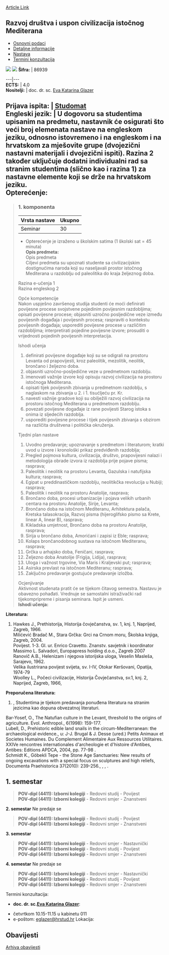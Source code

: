 [Article Link](https://www.fhs.hr/predmet/rducim)

## Razvoj društva i uspon civilizacija istočnog Mediterana
  * [Osnovni podaci](https://www.fhs.hr/predmet/rducim#v1id-904866_904521_1_0 "Osnovni podaci")
  * [Detaljne informacije](https://www.fhs.hr/predmet/rducim#v1id-904866_904521_1_1 "Detaljne informacije")
  * [Nastava](https://www.fhs.hr/predmet/rducim#v1id-904866_904521_1_2 "Nastava")
  * [Termini konzultacija](https://www.fhs.hr/predmet/rducim#v1id-904866_904521_1_3 "Termini konzultacija")


[![](https://www.fhs.hr/img/flags/gif/hr.gif)](https://www.fhs.hr/predmet/rducim) [![](https://www.fhs.hr/img/flags/gif/gb.gif)](https://www.fhs.hr/en/course/sdaroemc)
**Šifra:** |  86939  
  
---|---  
**ECTS:** |  4.0   
**Nositelji:** |  doc. dr. sc. [Eva Katarina Glazer](https://www.fhs.hr/djelatnik/eva_katarina.glazer)   
  
**Prijava ispita:** |  [Studomat](http://www.isvu.hr/studomat)  
**Engleski jezik:** |  U dogovoru sa studentima upisanim na predmetu, nastavnik će osigurati što veći broj elemenata nastave na engleskom jeziku, odnosno istovremeno i na engleskom i na hrvatskom za mješovite grupe (dvojezični nastavni materijali i dvojezični ispiti). Razina 2 također uključuje dodatni individualni rad sa stranim studentima (slično kao i razina 1) za nastavne elemente koji se drže na hrvatskom jeziku.   
**Opterećenje:**  
---  
> ### 1. komponenta
> | Vrsta nastave | Ukupno  
> ---|---  
> Seminar | 30  
> * Opterećenje je izraženo u školskim satima (1 školski sat = 45 minuta)   
**Opis predmeta:**  
> Opis predmeta  
>  Ciljevi predmeta su upoznati studente sa civilizacijskim dostignućima naroda koji su naseljavali prostor istočnog Mediterana u razdoblju od paleolitika do kraja željeznog doba.  
>    
>  Razina e-učenja 1  
>  Razina engleskog 2  
>    
>  Opće kompetencije  
>  Nakon uspješno završenog studija studenti će moći definirati povijesne procese svojstvene pojedinim povijesnim razdobljima; opisati povijesne procese; objasniti uzročno posljedične veze između povijesnih događaja i povijesnih procesa; raspraviti o kontekstu povijesnih događaja; usporediti povijesne procese u različitim razdobljima; interpretirati pojedine povijesne izvore; prosuditi o vrijednosti pojedinih povijesnih interpretacija.  
>    
>  Ishodi učenja  
>  1. definirati povijesne događaje koji su se odigrali na prostoru Levanta od prapovijesti, kroz paleolitik, mezolitik, neolitik, brončano i željezno doba.  
>  2. objasniti uzročno-posljedične veze u predmetnom razdoblju.  
>  3. imenovati važnije izvore koji opisuju razvoj civilizacija na prostoru istočnoga Mediterana.  
>  4. opisati tijek povijesnih zbivanja u predmetnom razdoblju, s naglaskom na zbivanja u 2. i 1. tisućljeću pr. Kr.  
>  5. navesti važnije gradove koji su obilježili razvoj civilizacija na prostoru istočnog Mediterana u predmetnom razdoblju.  
>  6. povezati povijesne događaje iz rane povijesti Starog istoka s onima iz sljedećih razdoblja.  
>  7. usporediti povijesne procese i tijek povijesnih zbivanja s obzirom na različita društvena i politička okruženja.  
>    
>    
>  Tjedni plan nastave  
>  1. Uvodno predavanje; upoznavanje s predmetom i literaturom; kratki uvod u izvore i kronološki prikaz predviđenih razdoblja;  
>  2. Pregled pojmova kultura, civilizacija, društvo, prapovijesni nalazi i metodologija obrade izvora iz razdoblja prije pojave pisma; rasprava;  
>  3. Paleolitik i neolitik na prostoru Levanta, Gazulska i natufijska kultura; rasprava;  
>  4. Egipat u preddinastičkom razdoblju, neolitikčka revolucija u Nubiji; rasprava;  
>  5. Paleolitik i neolitik na prostoru Anatolije, rasprava;  
>  6. Brončano doba, procesi urbanizacije i pojava velikih urbanih centara na prostoru Anatolije, Sirije, Levanta;  
>  7. Brončano doba na istočnom Mediteranu, Arhitektura palača, Kretska talasokracija, Razvoj pisma (hijeroglifsko pismo sa Krete, linear A, linear B), rasprava;  
>  8. Kikladska umjetnost, Brončano doba na prostoru Anatolije, rasprava;  
>  9. Sirija u brončano doba, Amorićani i zapisi iz Eble; rasprava;  
>  10. Kolaps brončanodobnog sustava na istočnom Mediteranu, rasprava;  
>  11. Grčka u arhajsko doba, Feničani, rasprava;  
>  12. Željezno doba Anatolije (Frigija, Lidija), rasprava;  
>  13. Uloga i važnost trgovine, Via Maris i Kraljevski put; rasprava;  
>  14. Asirska prevlast na istočnom Mediteranu; rasprava;  
>  15. Zaključno predavanje gostujuće predavanje izložba.  
>    
>    
>  Ocjenjivanje  
>  Aktivnost studenata pratit će se tijekom čitavog semestra. Nastavu je obavezno pohađati. Vrednuje se samostalni istraživački rad tijekompripreme i pisanja seminara. Ispit je usmeni.  
**Ishodi učenja:**  

  
**Literatura:**  
  1. Hawkes J., Prethistorija, Historija čovječanstva, sv. 1, knj. 1, Naprijed, Zagreb, 1966.  
Milićević Bradač M., Stara Grčka: Grci na Crnom moru, Školska knjiga, Zagreb, 2004.  
Povijest. 1-3. Gl. ur. Enrico Cravetto. Znanstv. savjetnik i koordinator Massimo L. Salvadori, Europapress holding d.o.o., Zagreb 2007  
Ranovič A.B., Helenizam i njegova istorijska uloga, Veselin Masleša, Sarajevo, 1962.  
Velika ilustrirana povijest svijeta, sv. I-IV, Otokar Keršovani, Opatija, 1974-79  
Woolley L., Počeci civilizacije, Historija Čovječanstva, sv.1, knj. 2, Naprijed, Zagreb, 1966, 

  
**Preporučena literatura:**  
  1. , Studentima je tijekom predavanja ponuđena literatura na stranim jezicima kao dopuna obvezatnoj literaturi.  
  
Bar-Yosef, O., The Natufian culture in the Levant, threshold to the origins of agriculture. Evol. Anthropol., 6(1998): 159-177.  
Lubell, D., Prehistoric edible land snails in the circum-Mediterranean: the archaeological evidence., u: J-J. Brugal & J. Desse (ured.) Petits Animaux et Societes Humaines. Du Complement Alimentaire Aux Ressources Utilitaires. XXIVe rencontres internationales d'archeologie et d'histoire d'Antibes, Antibes: Editions APDCA, 2004, pp. 77-98 .  
Schmidt K., Göbekli Tepe - the Stone Age Sanctuaries: New results of ongoing excavations with a special focus on sculptures and high reliefs, Documenta Praehistorica 37(2010): 239-256., , , .

  
**1. semestar**  
---  
> **POV-dipl (4411): Izborni kolegiji** - Redovni studij - Povijest  
>  **POV-dipl (4411): Izborni kolegiji** - Redovni smjer - Znanstveni  
>   
  
**2. semestar** Ne predaje se  
> **POV-dipl (4411): Izborni kolegiji** - Redovni studij - Povijest  
>  **POV-dipl (4411): Izborni kolegiji** - Redovni smjer - Znanstveni  
>   
  
**3. semestar**  
> **POV-dipl (4411): Izborni kolegiji** - Redovni smjer - Nastavnički  
>  **POV-dipl (4411): Izborni kolegiji** - Redovni studij - Povijest  
>  **POV-dipl (4411): Izborni kolegiji** - Redovni smjer - Znanstveni  
>   
  
**4. semestar** Ne predaje se  
> **POV-dipl (4411): Izborni kolegiji** - Redovni smjer - Nastavnički  
>  **POV-dipl (4411): Izborni kolegiji** - Redovni studij - Povijest  
>  **POV-dipl (4411): Izborni kolegiji** - Redovni smjer - Znanstveni  
>   
Termini konzultacija: 
  * **doc. dr. sc.[Eva Katarina Glazer](https://www.fhs.hr/djelatnik/eva_katarina.glazer)**: 
- četvrtkom 10.15-11.15 u kabinetu 011
- e-poštom: eglazer@hrstud.hr
Lokacija: 


## Obavijesti
[Arhiva obavijesti](https://www.fhs.hr/predmet/rducim?@=20p0d#news_78728 "Arhiva obavijesti")
